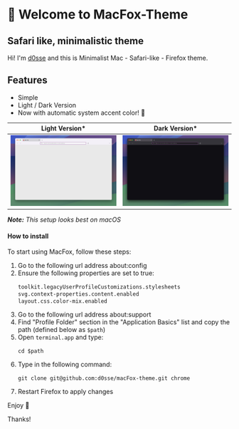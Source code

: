 # 👋 Welcome to MacFox-Theme
## Safari like, minimalistic theme

Hi! I'm [d0sse](https://github.com/d0sse) and  this is Minimalist Mac - Safari-like - Firefox theme.

## Features 
- Simple
- Light / Dark Version 
- Now with automatic system accent color! 🎨

| Light Version* | Dark Version* |
|---|---|
|![Light Screenshot](screen-light.jpg "Screen")|![Dark Screenshot](screen-dark.jpg "Screen")|

_**Note:** This setup looks best on macOS_


#### How to install
To start using MacFox, follow these steps:

1. Go to the following url address about:config
2. Ensure the following properties are set to true:
  	```
  	toolkit.legacyUserProfileCustomizations.stylesheets
	svg.context-properties.content.enabled
	layout.css.color-mix.enabled
	```
3. Go to the following url address about:support
4. Find "Profile Folder" section in the "Application Basics" list and copy the path (defined below as `$path`)
5. Open `terminal.app` and type:
   	```
	cd $path
	```
6. Type in the following command:
	```
	git clone git@github.com:d0sse/macFox-theme.git chrome
	```
7. Restart Firefox to apply changes

Enjoy 🎉

Thanks!
